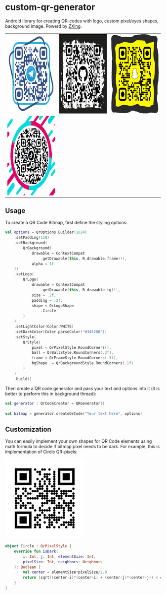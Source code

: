 # custom-qr-generator
Android library for creating QR-codes with logo, custom pixel/eyes shapes, background image. Powerd by <a href="https://github.com/zxing/zxing">ZXing</a>.

<table>
  <tr>
    <td><img src="./screenshots/telegram.png" width="256" height="256"></td>
    <td><img src="./screenshots/github.png" width="256" height="256"></td>
    <td><img src="./screenshots/snapchat.png" width="256" height="256"></td>
  </tr> 
    <td><img src="./screenshots/tiktok.png" width="256" height="256"></td>
  </tr> 
<table>
  
<!-- 
## Installation
[![](https://jitpack.io/v/alexzhirkevich/custom-qr-generator.svg)](https://jitpack.io/#alexzhirkevich/custom-qr-generator)

To get a Git project into your build:

<b>Step 1.</b> Add the JitPack repository to your build file
```gradle
allprojects {
    repositories {
      ...
        maven { url 'https://jitpack.io' }
    }
}
```
<b>Step 2.</b> Add the dependency
```gradle
dependencies {
    implementation 'com.github.alexzhirkevich:custom-qr-generator:1.0.0'
}
```
 -->
 
## Usage

To create a QR Code Bitmap, first define the styling options:
  
```kotlin
val options = QrOptions.Builder(1024)
    .setPadding(150)
    .setBackground(
        QrBackground(
            drawable = ContextCompat
                .getDrawable(this, R.drawable.frame)!!,
            alpha = 1f
    ))
    .setLogo(
        QrLogo(
            drawable = ContextCompat
                .getDrawable(this, R.drawable.tg)!!,
            size = .2f,
            padding = .2f,
            shape = QrLogoShape
                .Circle
        )
    )
    .setLightColor(Color.WHITE)
    .setDarkColor(Color.parseColor("#345288"))
    .setStyle(
        QrStyle(
            pixel = QrPixelStyle.RoundCorners(),
            ball = QrBallStyle.RoundCorners(.3f),
            frame = QrFrameStyle.RoundCorners(.3f),
            bgShape  = QrBackgroundStyle.RoundCorners(.1f)
        )
    )
    .build()
```
Then create a QR code generator and pass your text and options into it (it is better to perform this in background thread):
  
```kotlin  
val generator : QrCodeCreator = QRGenerator()
  
val bitmap = generator.createQrCode("Your text here", options)
```
## Customization
  
You can easily implement your own shapes for QR Code elements using math formula to decide if bitmap pixel needs to be dark.
For example, this is implementation of Circle QR-pixels:
  
<img src="./screenshots/circlepixels.png" width="256" height="256">
 
```kotlin
object Circle : QrPixelStyle {
    override fun isDark(
        i: Int, j: Int, elementSize: Int,
        pixelSize: Int, neighbors: Neighbors
    ): Boolean {
        val center = elementSize*pixelSize/2.0
        return (sqrt((center-i)*(center-i) + (center-j)*(center-j)) < center)
    }
}
```

